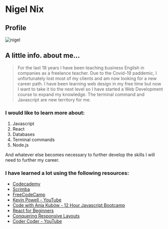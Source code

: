 # Nigel Nix
## Profile


![nigel](https://user-images.githubusercontent.com/82499343/157449382-7ee16c06-d249-4771-a9fa-46b520024312.jpg)


## A little info. about me...

> For the last 18 years I have been teaching business English in companies as a freelance teacher. Due to the Covid-19 paddemic, I unfortunately lost most of my clients and am now looking for a new career path. I have been learning web design in my free time but now I want to take it tio the next level so I have started a Web Development course to expand my knowledge. The terminal command and Javascript are new territory for me. 

### I would like to learn more about:
1. Javascript
2. React
3. Databases
4. Terminal commands
5. Node.js

And whatever else becomes necessary to further develop the skills I will need to further my career. 

### I have learned a lot using the following resources:
- [Codecademy](https://www.codecademy.com/)
- [Scrimba](https://scrimba.com/)
- [FreeCodeCamp](https://www.freecodecamp.org/)
- [Kevin Powell - YouTube](https://www.youtube.com/kepowob)
- [Code with Ania Kubów - 12 Hour Javascript Bootcamp](https://www.youtube.com/watch?v=Xm4BObh4MhI&t=21793s)
- [React for Beginners](https://www.youtube.com/watch?v=bMknfKXIFA8&t=60s) 
- [Conquering Responsive Layouts](https://courses.kevinpowell.co/conquering-responsive-layouts)
- [Coder Coder - YouTube](https://www.youtube.com/channel/UCzNf0liwUzMN6_pixbQlMhQ)

